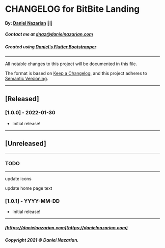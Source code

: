 # CHANGELOG for BitBite Landing
#### By: [Daniel Nazarian](https://danielnazarian) 🐧👹
##### Contact me at <dnaz@danielnazarian.com>
##### Created using [Daniel's Flutter Bootstrapper](https://github.com/Dan-Incorporated/bitbite_landing)

-------------------------------------------------------

All notable changes to this project will be documented in this file.

The format is based on [Keep a Changelog](https://keepachangelog.com/en/1.0.0/), and this project
adheres to [Semantic Versioning](https://semver.org/spec/v2.0.0.html).

-------------------------------------------------------

## [Released]


### [1.0.0] - 2022-01-30
- Initial release!


-------------------------------------------------------

## [Unreleased]

-------------------------------------------------------
### TODO


---------------------------

update icons

update home page text

### [1.0.1] - YYYY-MM-DD
- Initial release!

-------------------------------------------------------
##### [https://danielnazarian.com](https://danielnazarian.com)
##### Copyright 2021 © Daniel Nazarian.

